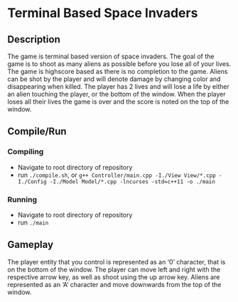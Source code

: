 # Terminal Based Space Invaders
## Description
  The game is terminal based version of space invaders. 
  The goal of the game is to shoot as many aliens as possible before you lose all of your lives.
  The game is highscore based as there is no completion to the game.
  Aliens can be shot by the player and will denote damage by changing color and disappearing when killed.
  The player has 2 lives and will lose a life by either an alien touching the player, or the bottom of the window.
  When the player loses all their lives the game is over and the score is noted on the top of the window.
## Compile/Run
### Compiling
- Navigate to root directory of repository
- run `./compile.sh`, or `g++ Controller/main.cpp -I./View View/*.cpp -I./Config -I./Model Model/*.cpp -lncurses -std=c++11 -o ./main`
### Running
- Navigate to root directory of repository
- run `./main`
## Gameplay
The player entity that you control is represented as an ‘0’ character, that is on the bottom of the window. 
The player can move left and right with the respective arrow key, as well as shoot using the up arrow key.
Aliens are represented as an ‘A’ character and move downwards from the top of the window.
